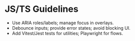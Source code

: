 # JS/TS Guidelines

- Use ARIA roles/labels; manage focus in overlays.
- Debounce inputs; provide error states; avoid blocking UI.
- Add Vitest/Jest tests for utilities; Playwright for flows.
